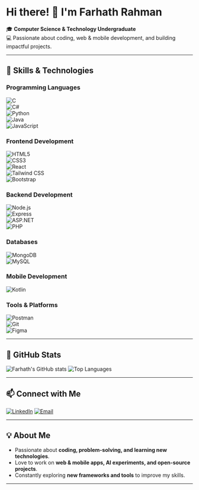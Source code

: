 # Hi there! 👋 I'm **Farhath Rahman**  

🎓 **Computer Science & Technology Undergraduate**  
💻 Passionate about coding, web & mobile development, and building impactful projects.

---

## 🚀 **Skills & Technologies**  

### **Programming Languages**
![C](https://img.shields.io/badge/C-blue?style=for-the-badge&logo=c)  
![C#](https://img.shields.io/badge/C%23-239120?style=for-the-badge&logo=c-sharp&logoColor=white)  
![Python](https://img.shields.io/badge/Python-F7DF1E?style=for-the-badge&logo=python&logoColor=blue)  
![Java](https://img.shields.io/badge/Java-ED8B00?style=for-the-badge&logo=java&logoColor=white)  
![JavaScript](https://img.shields.io/badge/JavaScript-F7DF1E?style=for-the-badge&logo=javascript&logoColor=black)  

### **Frontend Development**
![HTML5](https://img.shields.io/badge/HTML5-E34F26?style=for-the-badge&logo=html5&logoColor=white)  
![CSS3](https://img.shields.io/badge/CSS3-1572B6?style=for-the-badge&logo=css3)  
![React](https://img.shields.io/badge/React-61DAFB?style=for-the-badge&logo=react&logoColor=black)  
![Tailwind CSS](https://img.shields.io/badge/Tailwind_CSS-06B6D4?style=for-the-badge&logo=tailwind-css&logoColor=white)  
![Bootstrap](https://img.shields.io/badge/Bootstrap-7952B3?style=for-the-badge&logo=bootstrap&logoColor=white)  

### **Backend Development**
![Node.js](https://img.shields.io/badge/Node.js-339933?style=for-the-badge&logo=node.js&logoColor=white)  
![Express](https://img.shields.io/badge/Express.js-000000?style=for-the-badge&logo=express&logoColor=white)  
![ASP.NET](https://img.shields.io/badge/ASP.NET-512BD4?style=for-the-badge&logo=dotnet&logoColor=white)  
![PHP](https://img.shields.io/badge/PHP-777BB4?style=for-the-badge&logo=php&logoColor=white)  

### **Databases**
![MongoDB](https://img.shields.io/badge/MongoDB-47A248?style=for-the-badge&logo=mongodb&logoColor=white)  
![MySQL](https://img.shields.io/badge/MySQL-4479A1?style=for-the-badge&logo=mysql&logoColor=white)  

### **Mobile Development**
![Kotlin](https://img.shields.io/badge/Kotlin-0095D5?style=for-the-badge&logo=kotlin&logoColor=white)  

### **Tools & Platforms**
![Postman](https://img.shields.io/badge/Postman-FF6C37?style=for-the-badge&logo=postman&logoColor=white)  
![Git](https://img.shields.io/badge/Git-F05032?style=for-the-badge&logo=git&logoColor=white)  
![Figma](https://img.shields.io/badge/Figma-F24E1E?style=for-the-badge&logo=figma&logoColor=white)  

---

## 🌟 **GitHub Stats**
![Farhath's GitHub stats](https://github-readme-stats.vercel.app/api?username=frfarhath&show_icons=true&theme=tokyonight&hide_border=true&hide=stars&count_private=true)
![Top Languages](https://github-readme-stats.vercel.app/api/top-langs/?username=frfarhath&layout=compact&theme=tokyonight&hide_border=true)

---

## 📫 **Connect with Me**
[![LinkedIn](https://img.shields.io/badge/LinkedIn-0077B5?style=for-the-badge&logo=linkedin&logoColor=white)](https://www.linkedin.com/in/rahman-farhath-a3062a29b) 
[![Email](https://img.shields.io/badge/Email-D14836?style=for-the-badge&logo=gmail&logoColor=white)](mailto:frfarhath21@gmail.com)  

---

## 💡 **About Me**
- Passionate about **coding, problem-solving, and learning new technologies**.  
- Love to work on **web & mobile apps, AI experiments, and open-source projects**.  
- Constantly exploring **new frameworks and tools** to improve my skills.  

---
